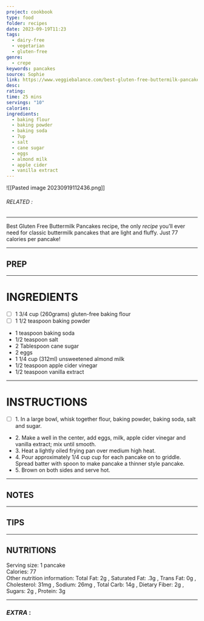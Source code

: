 ```yaml
---
project: cookbook
type: food
folder: recipes
date: 2023-09-19T11:23
tags:
  - dairy-free
  - vegetarian
  - gluten-free
genre:
  - crepe
keywords: pancakes
source: Sophie
link: https://www.veggiebalance.com/best-gluten-free-buttermilk-pancakes/
desc: 
rating: 
time: 25 mins
servings: "10"
calories: 
ingredients:
  - baking flour
  - baking powder
  - baking soda
  - 7up
  - salt
  - cane sugar
  - eggs
  - almond milk
  - apple cider
  - vanilla extract
---
```


![[Pasted image 20230919112436.png]]
###### *RELATED* : 
---
Best Gluten Free Buttermilk Pancakes recipe, the only _recipe_ you’ll ever need for classic buttermilk pancakes that are light and fluffy. Just 77 calories per pancake!

---
## PREP



---
# INGREDIENTS

- [ ] 1 3/4 cup (260grams) gluten-free baking flour
- [ ] 1 1/2 teaspoon baking powder
- 1 teaspoon baking soda
- 1/2 teaspoon salt
- 2 Tablespoon cane sugar
- 2 eggs
- 1 1/4 cup (312ml) unsweetened almond milk
- 1/2 teaspoon apple cider vinegar
- 1/2 teaspoon vanilla extract

---
# INSTRUCTIONS

- [ ] 1. In a large bowl, whisk together flour, baking powder, baking soda, salt and sugar.
- 2. Make a well in the center, add eggs, milk, apple cider vinegar and vanilla extract; mix until smooth.
- 3. Heat a lightly oiled frying pan over medium high heat.
- 4. Pour approximately 1/4 cup cup for each pancake on to griddle. Spread batter with spoon to make pancake a thinner style pancake.
- 5. Brown on both sides and serve hot.

---
## NOTES



---
## TIPS



---
## NUTRITIONS

Serving size: 1 pancake  
Calories: 77  
Other nutrition information: Total Fat: 2g , Saturated Fat: .3g , Trans Fat: 0g , Cholesterol: 31mg , Sodium: 26mg , Total Carb: 14g , Dietary Fiber: 2g , Sugars: 2g , Protein: 3g

---
### *EXTRA* :



